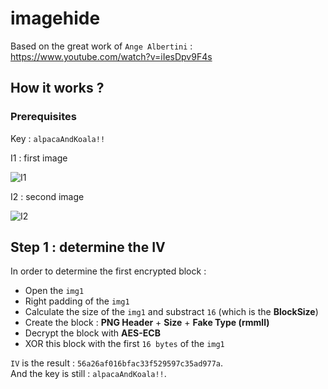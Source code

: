 # imagehide

Based on the great work of `Ange Albertini` : https://www.youtube.com/watch?v=iIesDpv9F4s

## How it works ?

### Prerequisites

Key : `alpacaAndKoala!!`

I1 : first image

![I1](https://github.com/fallais/pnghide/blob/master/example/alpaca.png)

I2 : second image

![I2](https://github.com/fallais/pnghide/blob/master/example/koala.png)

## Step 1 : determine the IV

In order to determine the first encrypted block :

- Open the `img1`
- Right padding of the `img1`
- Calculate the size of the `img1` and substract `16` (which is the **BlockSize**)
- Create the block : **PNG Header** +  **Size** + **Fake Type (rmmll)**
- Decrypt the block with **AES-ECB**
- XOR this block with the first `16 bytes` of the `img1`

`IV` is the result : `56a26af016bfac33f529597c35ad977a`.  
And the key is still : `alpacaAndKoala!!`.
